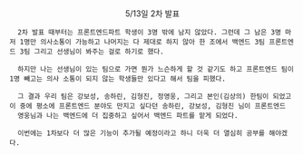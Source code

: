 <center>5/13일 2차 발표</center>

      2차 발표 때부터는 프론트엔드파트 학생이 3명 밖에 남지 않았다. 그런데 그 남은 3명 마저 1명만 의사소통이 가능하고 나머지는 다 제대로 하지 않아 한 조에서 백엔드 3팀 프론트엔드 3팀 그리고 선생님이 봐주는 걸로 하기로 했다.

      하지만 나는 선생님이 있는 팀으로 가면 뭔가 느슨하게 할 것 같기도 하고 프론트엔드 팀이 1명 빼고는 의사 소통이 되지 않는 학생들만 있다고 해서 팀을 피했다.

      그 결과 우리 팀은 강보성, 송하린, 김형진, 정영웅, 그리고 본인(김상의) 한팀이 되었고 이 중에 평소에 프론트엔드 분야도 만지고 싶다던 송하린, 강보성, 김형진 님이 프론트엔드
      영웅님과 나는 백엔드에 더 집중하고 싶어서 백엔드 파트를 맡게 되었다.

      이번에는 1차보다 더 많은 기능이 추가될 예정이라고 하니 더욱 더 열심히 공부를 해야겠다. 